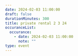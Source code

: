 ```yaml
---
date: 2024-02-03 11:00:00
draft: false
durationMinutes: 300
title: private rental 2 3 24
occuranceList:
  occurance:
    - date: 2024-02-03 11:00:00
      note: ""
type: event
---
```

